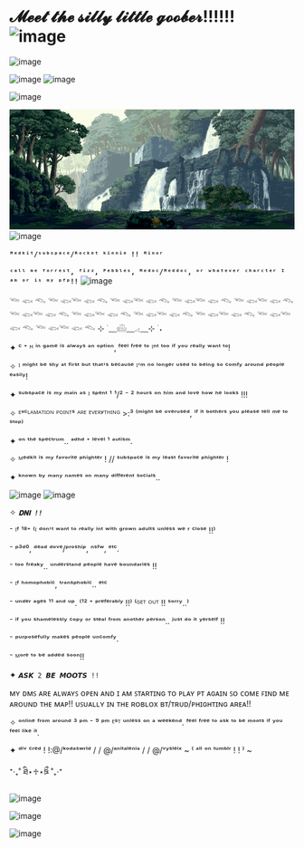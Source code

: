 
# 𝓜𝓮𝓮𝓽 𝓽𝓱𝓮 𝓼𝓲𝓵𝓵𝔂 𝓵𝓲𝓽𝓽𝓵𝓮 𝓰𝓸𝓸𝓫𝓮𝓻!!!!!! ![image](https://github.com/user-attachments/assets/c65acfbf-cd9a-49cb-aa76-a07fb14a5ead)
![image](https://github.com/user-attachments/assets/e661eb98-0f26-4b15-97b5-27817e95a2ef)


![image](https://media.discordapp.net/attachments/697910542660010086/1017799719247945758/8895C8C3-45A5-4EDC-A93F-2F1E3E5DC517.gif?ex=6778991a&is=6777479a&hm=a073af6267b2bcbfaf455c3eb27a727bc188922e4284f7c4c0fd0f804e2aeed7&)
![image](https://media1.tenor.com/m/V7NINz2cDSsAAAAd/shuriken-shuriken-phighting.gif)

![image](https://media1.tenor.com/m/y68ezLrq4qcAAAAd/phighting-shuriken.gif)

![image](https://raw.githubusercontent.com/D3Ext/aesthetic-wallpapers/main/images/waterfall.gif)
![image](https://64.media.tumblr.com/226223317f3378b35a81daf56de929fa/cf2be94e8018e3b3-d5/s640x960/6f7739d7228a55508de154ecd336dc580f8656b1.gifv)

**`ᴹᵉᵈᵏⁱᵗ/ˢᵘᵇˢᵖᵃᶜᵉ/ᴿᵒᶜᵏᵉᵗ ᵏⁱⁿⁿⁱᵉ !! ᴹⁱⁿᵒʳ`**

**`ᶜᵃˡˡ ᵐᵉ ᶠᵒʳʳᵉˢᵗ, ᶠⁱᶻᶻ, ᴾᵉᵇᵇˡᵉˢ, ᴹᵉᵈᵒᶜ/ᴹᵉᵈᵈᵒᶜ, ᵒʳ ʷʰᵃᵗᵉᵛᵉʳ ᶜʰᵃʳᶜᵗᵉʳ ᴵ ᵃᵐ ᵒʳ ⁱˢ ᵐʸ ᵖᶠᵖ!!`**
![image](https://github.com/user-attachments/assets/a48b993f-2cf3-4dff-b398-9d549f0d300d)

𓆝 𓆟 𓆞 𓆝 𓆟𓆝 𓆟 𓆞 𓆝 𓆟𓆝 𓆟 𓆞 𓆝 𓆟𓆝 𓆟 𓆞 𓆝 𓆟𓆝 𓆟 𓆞 𓆝 𓆟𓆝 𓆟 𓆞 𓆝 𓆟𓆝 𓆟 𓆞 𓆝 𓆟𓆝 𓆟 𓆞 𓆝 𓆟𓆝 𓆟 𓆞 𓆝 𓆟𓆝 𓆟 𓆞 𓆝 𓆟𓆝 𓆟 𓆞 
⊹ ࣪ ﹏𓊝﹏𓂁﹏⊹ ࣪ ˖

✦ ᶜ ⁺ ᴴ ⁱⁿ ᵍᵃᵐᵉ ⁱˢ ᵃˡʷᵃʸˢ ᵃⁿ ᵒᵖᵗⁱᵒⁿ, ᶠᵉᵉˡ ᶠʳᵉᵉ ᵗᵒ ᴵⁿᵗ ᵗᵒᵒ ⁱᶠ ʸᵒᵘ ʳᵉᵃˡˡʸ ʷᵃⁿᵗ ᵗᵒ!

✧ ᴵ ᵐⁱᵍʰᵗ ᵇᵉ ˢʰʸ ᵃᵗ ᶠⁱʳˢᵗ ᵇᵘᵗ ᵗʰᵃᵗ'ˢ ᵇᵉᶜᵃᵘˢᵉ ᴵ'ᵐ ⁿᵒ ˡᵒⁿᵍᵉʳ ᵘˢᵉᵈ ᵗᵒ ᵇᵉⁱⁿᵍ ˢᵒ ᶜᵒᵐᶠʸ ᵃʳᵒᵘⁿᵈ ᵖᵉᵒᵖˡᵉ ᵉᵃˢⁱˡʸ!

✦ ˢᵘᵇˢᵖᵃᶜᵉ ⁱˢ ᵐʸ ᵐᵃⁱⁿ ᵃˢ ᴵ ˢᵖᵉⁿᵗ ¹ ¹/² ⁻ ² ʰᵒᵘʳˢ ᵒⁿ ʰⁱᵐ ᵃⁿᵈ ˡᵒᵛᵉ ʰᵒʷ ʰᵉ ˡᵒᵒᵏˢ !!!

✧  ᴱˣᶜᴸᴬᴹᴬᵀᴵᴼᴺ ᴾᴼᴵᴺᵀˢ ᴬᴿᴱ ᴱⱽᴱᴿʸᵀᴴᴵᴺᴳ >:³ ⁽ᵐⁱᵍʰᵗ ᵇᵉ ᵒᵛᵉʳᵘˢᵉᵈ, ⁱᶠ ⁱᵗ ᵇᵒᵗʰᵉʳˢ ʸᵒᵘ ᵖˡᵉᵃˢᵉ ᵗᵉˡˡ ᵐᵉ ᵗᵒ ˢᵗᵒᵖ⁾

✦ ᵒⁿ ᵗʰᵉ ˢᵖᵉᶜᵗʳᵘᵐ.. ᵃᵈʰᵈ ⁺ ˡᵉᵛᵉˡ ¹ ᵃᵘᵗⁱˢᵐ. 

✧ ᴹᵉᵈᵏⁱᵗ ⁱˢ ᵐʸ ᶠᵃᵛᵒʳⁱᵗᵉ ᵖʰⁱᵍʰᵗᵉʳ ! // ˢᵘᵇˢᵖᵃᶜᵉ ⁱˢ ᵐʸ ˡᵉᵃˢᵗ ᶠᵃᵛᵒʳⁱᵗᵉ ᵖʰⁱᵍʰᵗᵉʳ !

✦ ᵏⁿᵒʷⁿ ᵇʸ ᵐᵃⁿʸ ⁿᵃᵐᵉˢ ᵒⁿ ᵐᵃⁿʸ ᵈⁱᶠᶠᵉʳᵉⁿᵗ ˢᵒᶜⁱᵃˡˢ..

![image](https://64.media.tumblr.com/1e0157c01fed92a34467a6afc89974ea/53333f61af485e11-d7/s500x750/9799fd7bb8f838926b84e6919d8b26e437e24b80.gifv)
![image](https://64.media.tumblr.com/1e0157c01fed92a34467a6afc89974ea/53333f61af485e11-d7/s500x750/9799fd7bb8f838926b84e6919d8b26e437e24b80.gifv)

✧ ***`𝐃𝐍𝐈 !!`***

⁻ ᴵᶠ ¹⁸⁺ ⁽ᴵ ᵈᵒⁿ'ᵗ ʷᵃⁿᵗ ᵗᵒ ʳᵉᵃˡˡʸ ⁱⁿᵗ ʷⁱᵗʰ ᵍʳᵒʷⁿ ᵃᵈᵘˡᵗˢ ᵘⁿˡᵉˢˢ ʷᵉ ʳ ᶜˡᵒˢᵉ !!⁾

⁻ ᵖ³ᵈ⁰, ᵈᵉᵃᵈ ᵈᵒᵛᵉ/ᵖʳᵒˢʰⁱᵖ, ⁿˢᶠʷ, ᵉᵗᶜ.

⁻ ᵗᵒᵒ ᶠʳᵉᵃᵏʸ.. ᵘⁿᵈᵉʳˢᵗᵃⁿᵈ ᵖᵉᵒᵖˡᵉ ʰᵃᵛᵉ ᵇᵒᵘⁿᵈᵃʳⁱᵉˢ !!

⁻ ᴵᶠ ʰᵒᵐᵒᵖʰᵒᵇⁱᶜ, ᵗʳᵃⁿˢᵖʰᵒᵇⁱᶜ.. ᵉᵗᶜ

⁻ ᵘⁿᵈᵉʳ ᵃᵍᵉˢ ¹¹ ᵃⁿᵈ ᵘᵖ. ⁽¹² ⁺ ᵖʳᵉᶠᵉʳᵃᵇˡʸ !!⁾
⁽ᴳᴱᵀ ᴼᵁᵀ !! ˢᵒʳʳʸ..⁾

⁻ ⁱᶠ ʸᵒᵘ ˢʰᵃᵐᵉˡᵉˢˢˡʸ ᶜᵒᵖʸ ᵒʳ ˢᵗᵉᵃˡ ᶠʳᵒᵐ ᵃⁿᵒᵗʰᵉʳ ᵖᵉʳˢᵒⁿ.. ʲᵘˢᵗ ᵈᵒ ⁱᵗ ʸᵉʳˢᵉˡᶠ !!

⁻ ᵖᵘʳᵖᵒˢᵉᶠᵘˡˡʸ ᵐᵃᵏᵉˢ ᵖᵉᵒᵖˡᵉ ᵘⁿᶜᵒᵐᶠʸ.

⁻ ᴹᵒʳᵉ ᵗᵒ ᵇᵉ ᵃᵈᵈᵉᵈ ˢᵒᵒⁿ!!

✦ `𝘼𝙎𝙆 2 𝘽𝙀 𝙈𝙊𝙊𝙏𝙎 !!`

ᴍʏ ᴅᴍꜱ ᴀʀᴇ ᴀʟᴡᴀʏꜱ ᴏᴘᴇɴ ᴀɴᴅ ɪ ᴀᴍ ꜱᴛᴀʀᴛɪɴɢ ᴛᴏ ᴘʟᴀʏ ᴘᴛ ᴀɢᴀɪɴ ꜱᴏ ᴄᴏᴍᴇ ꜰɪɴᴅ ᴍᴇ ᴀʀᴏᴜɴᴅ ᴛʜᴇ ᴍᴀᴘ!! ᴜꜱᴜᴀʟʟʏ ɪɴ ᴛʜᴇ ʀᴏʙʟᴏx ʙᴛ/ᴛʀᴜᴅ/ᴘʜɪɢʜᴛɪɴɢ ᴀʀᴇᴀ!!

✧ ᵒⁿˡⁱⁿᵉ ᶠʳᵒᵐ ᵃʳᵒᵘⁿᵈ ³ ᵖᵐ ⁻ ⁹ ᵖᵐ ᴱˢᵀ ᵘⁿˡᵉˢˢ ᵒⁿ ᵃ ʷᵉᵉᵏᵉⁿᵈ. ᶠᵉᵉˡ ᶠʳᵉᵉ ᵗᵒ ᵃˢᵏ ᵗᵒ ᵇᵉ ᵐᵒᵒᵗˢ ⁱᶠ ʸᵒᵘ ᶠᵉᵉˡ ˡⁱᵏᵉ ⁱᵗ.

✦ ᵈⁱᵛ ᶜʳᵉᵈ ! !:@/ᵏᵒᵈᵃˢʷʳˡᵈ / / @/ᵃⁿⁱᵗᵃˡᵉⁿⁱᵃ / / @/ᵛʸˢˡᵉⁱˣ  ~ ⁽ ᵃˡˡ ᵒⁿ ᵗᵘᵐᵇˡʳ ! ! ⁾ ~

 ⁺‧₊˚ ཐི⋆♱⋆ཋྀ ˚₊‧⁺
  
  ![image](https://github.com/user-attachments/assets/5bba1e89-2a6a-4676-bddc-67f163707491)

![image](https://github.com/user-attachments/assets/1e897253-5d86-460d-ac23-d4252c0b332a)

![image](https://cdn.discordapp.com/attachments/1016884592344567872/1323010988097802331/medkit-phighting.gif?ex=67783b7f&is=6776e9ff&hm=42bfb9f8aaeb392dae4ed575ce6bc09e09d516de003af48af95ec9c47b391ea5&)
<!--
**pxstarrunt/pxstarrunt** is a ✨ _special_ ✨ repository because its `README.md` (this file) appears on your GitHub profile.

Here are some ideas to get you started:

- 🔭 I’m currently working on ...
- 🌱 I’m currently learning ...
- 👯 I’m looking to collaborate on ...
- 🤔 I’m looking for help with ...
- 💬 Ask me about ...
- 📫 How to reach me: ...
- 😄 Pronouns: ...
- ⚡ Fun fact: ...
-->
